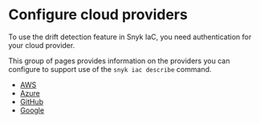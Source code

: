 # Configure cloud providers

To use the drift detection feature in Snyk IaC, you need authentication for your cloud provider.

This group of pages provides information on the providers you can configure to support use of the `snyk iac describe` command.

* [AWS](configure-aws-provider.md)
* [Azure](configure-azure-provider.md)
* [GitHub](configure-github-provider.md)
* [Google](configure-google-provider.md)
